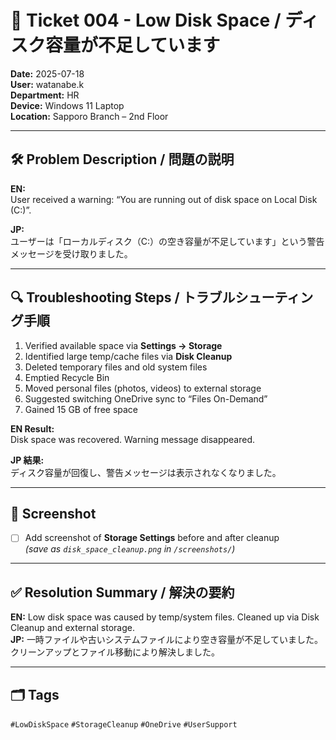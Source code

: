 # 🧾 Ticket 004 - Low Disk Space / ディスク容量が不足しています

**Date:** 2025-07-18  
**User:** watanabe.k  
**Department:** HR  
**Device:** Windows 11 Laptop  
**Location:** Sapporo Branch – 2nd Floor  

---

## 🛠️ Problem Description / 問題の説明

**EN:**  
User received a warning: “You are running out of disk space on Local Disk (C:)”.

**JP:**  
ユーザーは「ローカルディスク（C:）の空き容量が不足しています」という警告メッセージを受け取りました。

---

## 🔍 Troubleshooting Steps / トラブルシューティング手順

1. Verified available space via **Settings → Storage**  
2. Identified large temp/cache files via **Disk Cleanup**  
3. Deleted temporary files and old system files  
4. Emptied Recycle Bin  
5. Moved personal files (photos, videos) to external storage  
6. Suggested switching OneDrive sync to “Files On-Demand”  
7. Gained 15 GB of free space

**EN Result:**  
Disk space was recovered. Warning message disappeared.

**JP 結果:**  
ディスク容量が回復し、警告メッセージは表示されなくなりました。

---

## 📸 Screenshot

- [ ] Add screenshot of **Storage Settings** before and after cleanup  
  *(save as `disk_space_cleanup.png` in `/screenshots/`)*

---

## ✅ Resolution Summary / 解決の要約

**EN:** Low disk space was caused by temp/system files. Cleaned up via Disk Cleanup and external storage.  
**JP:** 一時ファイルや古いシステムファイルにより空き容量が不足していました。クリーンアップとファイル移動により解決しました。

---

## 🗂️ Tags  
`#LowDiskSpace` `#StorageCleanup` `#OneDrive` `#UserSupport`
